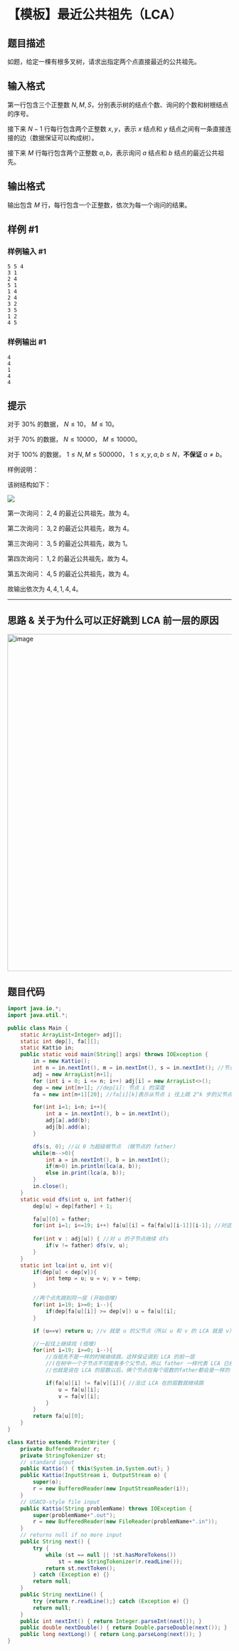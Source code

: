 # 【模板】最近公共祖先（LCA）

## 题目描述

如题，给定一棵有根多叉树，请求出指定两个点直接最近的公共祖先。

## 输入格式

第一行包含三个正整数 $N,M,S$，分别表示树的结点个数、询问的个数和树根结点的序号。

接下来 $N-1$ 行每行包含两个正整数 $x, y$，表示 $x$ 结点和 $y$ 结点之间有一条直接连接的边（数据保证可以构成树）。

接下来 $M$ 行每行包含两个正整数 $a, b$，表示询问 $a$ 结点和 $b$ 结点的最近公共祖先。

## 输出格式

输出包含 $M$ 行，每行包含一个正整数，依次为每一个询问的结果。

## 样例 #1

### 样例输入 #1

```
5 5 4
3 1
2 4
5 1
1 4
2 4
3 2
3 5
1 2
4 5
```

### 样例输出 #1

```
4
4
1
4
4
```

## 提示

对于 $30\%$ 的数据， $N \leq 10$， $M\leq 10$。

对于 $70\%$ 的数据， $N \leq 10000$， $M\leq 10000$。

对于 $100\%$ 的数据， $1 \leq N,M\leq 500000$， $1 \leq x, y,a ,b \leq N$，**不保证** $a \neq b$。


样例说明：

该树结构如下：

 ![](https://cdn.luogu.com.cn/upload/pic/2282.png) 

第一次询问： $2, 4$ 的最近公共祖先，故为 $4$。

第二次询问： $3, 2$ 的最近公共祖先，故为 $4$。

第三次询问： $3, 5$ 的最近公共祖先，故为 $1$。

第四次询问： $1, 2$ 的最近公共祖先，故为 $4$。

第五次询问： $4, 5$ 的最近公共祖先，故为 $4$。

故输出依次为 $4, 4, 1, 4, 4$。

---

##  思路 & 关于为什么可以正好跳到 LCA 前一层的原因
<img width="757" alt="image" src="https://github.com/Outlast18363/the_archive/assets/108510344/4dd65ef9-1096-41c8-94a7-66c6ebd07f28">


## 题目代码

```java
import java.io.*;
import java.util.*;

public class Main {
    static ArrayList<Integer> adj[];
    static int dep[], fa[][];
    static Kattio in;
    public static void main(String[] args) throws IOException {
        in = new Kattio();
        int n = in.nextInt(), m = in.nextInt(), s = in.nextInt(); //节点数，询问数，根节点标号
        adj = new ArrayList[n+1];
        for (int i = 0; i <= n; i++) adj[i] = new ArrayList<>();
        dep = new int[n+1]; //dep[i]: 节点 i 的深度
        fa = new int[n+1][20]; //fa[i][k]表示从节点 i 往上跳 2^k 步的父节点

        for(int i=1; i<n; i++){
            int a = in.nextInt(), b = in.nextInt();
            adj[a].add(b);
            adj[b].add(a);
        }

        dfs(s, 0); //以 0 为超级根节点 （根节点的 father）
        while(m-->0){
            int a = in.nextInt(), b = in.nextInt();
            if(m>0) in.println(lca(a, b));
            else in.print(lca(a, b));
        }
        in.close();
    }
    static void dfs(int u, int father){
        dep[u] = dep[father] + 1;

        fa[u][0] = father;
        for(int i=1; i<=19; i++) fa[u][i] = fa[fa[u][i-1]][i-1]; //对这个节点倍增求它的所有父亲
        
        for(int v : adj[u]) { //对 u 的子节点继续 dfs
            if(v != father) dfs(v, u);
        }
    }
    static int lca(int u, int v){
        if(dep[u] < dep[v]){
            int temp = u; u = v; v = temp;
        }

        //两个点先跳到同一层 (开始倍增)
        for(int i=19; i>=0; i--){
            if(dep[fa[u][i]] >= dep[v]) u = fa[u][i];
        }

        if (u==v) return u; //v 就是 u 的父节点（所以 u 和 v 的 LCA 就是 v）

        //一起往上继续找 (倍增)
        for(int i=19; i>=0; i--){
            //当祖先不是一样的时候继续跳，这样保证调到 LCA 的前一层
            //(在树中一个子节点不可能有多个父节点，所以 father 一样代表 LCA 已经过了，不能跳)
            //也就是说在 LCA 的层数以后，俩个节点在每个层数的father都会是一样的

            if(fa[u][i] != fa[v][i]){ //没过 LCA 在的层数就继续跳
                u = fa[u][i];
                v = fa[v][i];
            }
        }
        return fa[u][0];
    }
}

class Kattio extends PrintWriter {
    private BufferedReader r;
    private StringTokenizer st;
    // standard input
    public Kattio() { this(System.in,System.out); }
    public Kattio(InputStream i, OutputStream o) {
        super(o);
        r = new BufferedReader(new InputStreamReader(i));
    }
    // USACO-style file input
    public Kattio(String problemName) throws IOException {
        super(problemName+".out");
        r = new BufferedReader(new FileReader(problemName+".in"));
    }
    // returns null if no more input
    public String next() {
        try {
            while (st == null || !st.hasMoreTokens())
                st = new StringTokenizer(r.readLine());
            return st.nextToken();
        } catch (Exception e) {}
        return null;
    }
    public String nextLine() {
        try {return r.readLine();} catch (Exception e) {}
        return null;
    }
    public int nextInt() { return Integer.parseInt(next()); }
    public double nextDouble() { return Double.parseDouble(next()); }
    public long nextLong() { return Long.parseLong(next()); }
}
```

